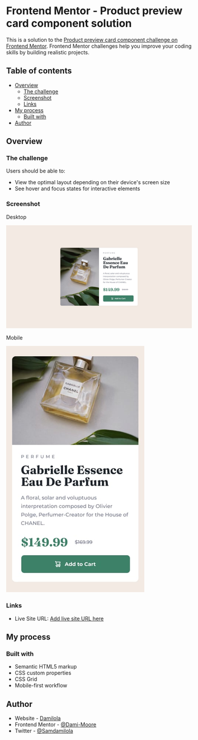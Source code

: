 # Frontend Mentor - Product preview card component solution

This is a solution to the [Product preview card component challenge on Frontend Mentor](https://www.frontendmentor.io/challenges/product-preview-card-component-GO7UmttRfa). Frontend Mentor challenges help you improve your coding skills by building realistic projects. 

## Table of contents

- [Overview](#overview)
  - [The challenge](#the-challenge)
  - [Screenshot](#screenshot)
  - [Links](#links)
- [My process](#my-process)
  - [Built with](#built-with)
- [Author](#author)


## Overview

### The challenge

Users should be able to:

- View the optimal layout depending on their device's screen size
- See hover and focus states for interactive elements

### Screenshot
<p>Desktop</p>
<img src="design/desktop-design.jpg">

<p>Mobile</p>
<img src="design/mobile-design.jpg">

### Links

- Live Site URL: [Add live site URL here](https://dami-moore.github.io/product-preview-card-component-main/)

## My process

### Built with

- Semantic HTML5 markup
- CSS custom properties
- CSS Grid
- Mobile-first workflow


## Author

- Website - [Damilola](https://dami-moore.github.io/portfolio-website/)
- Frontend Mentor - [@Dami-Moore](https://www.frontendmentor.io/profile/Dami-Moore)
- Twitter - [@Samdamilola](https://twitter.com/Sam_damilola)

